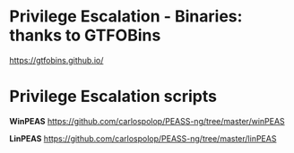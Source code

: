# Privilege Escalation - Binaries: thanks to GTFOBins
https://gtfobins.github.io/

# Privilege Escalation scripts
<b>WinPEAS</b> https://github.com/carlospolop/PEASS-ng/tree/master/winPEAS

<b>LinPEAS</b> https://github.com/carlospolop/PEASS-ng/tree/master/linPEAS

